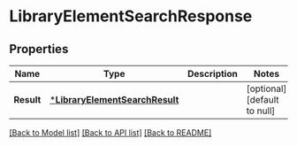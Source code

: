 # LibraryElementSearchResponse

## Properties
Name | Type | Description | Notes
------------ | ------------- | ------------- | -------------
**Result** | [***LibraryElementSearchResult**](LibraryElementSearchResult.md) |  | [optional] [default to null]

[[Back to Model list]](../README.md#documentation-for-models) [[Back to API list]](../README.md#documentation-for-api-endpoints) [[Back to README]](../README.md)


